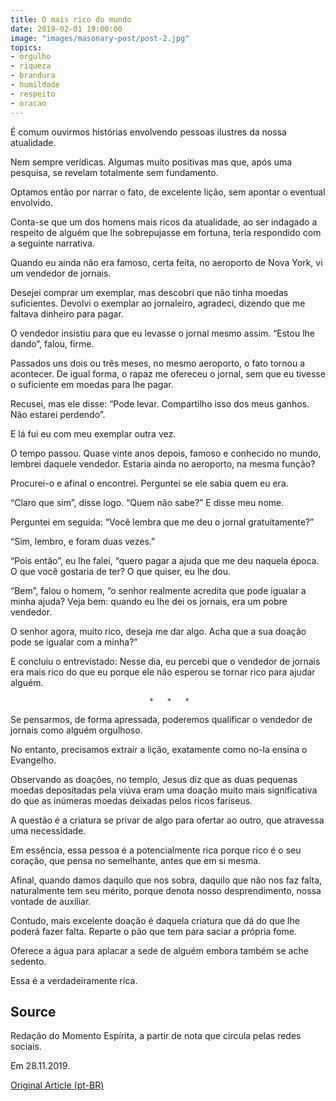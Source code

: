 ```yaml
---
title: O mais rico do mundo
date: 2019-02-01 19:00:00
image: "images/masonary-post/post-2.jpg"
topics: 
- orgulho
- riqueza
- brandura
- humildade
- respeito
- oracao
---
```


É comum ouvirmos histórias envolvendo pessoas ilustres da nossa atualidade.

Nem sempre verídicas. Algumas muito positivas mas que, após uma pesquisa, se
revelam totalmente sem fundamento.

Optamos então por narrar o fato, de excelente lição, sem apontar o eventual
envolvido.

Conta-se que um dos homens mais ricos da atualidade, ao ser indagado a respeito
de alguém que lhe sobrepujasse em fortuna, teria respondido com a seguinte
narrativa.

Quando eu ainda não era famoso, certa feita, no aeroporto de Nova York, vi um
vendedor de jornais.

Desejei comprar um exemplar, mas descobri que não tinha moedas suficientes.
Devolvi o exemplar ao jornaleiro, agradeci, dizendo que me faltava dinheiro
para pagar.

O vendedor insistiu para que eu levasse o jornal mesmo assim. “Estou lhe
dando”, falou, firme.

Passados uns dois ou três meses, no mesmo aeroporto, o fato tornou a acontecer.
De igual forma, o rapaz me ofereceu o jornal, sem que eu tivesse o suficiente
em moedas para lhe pagar.

Recusei, mas ele disse: “Pode levar. Compartilho isso dos meus ganhos. Não
estarei perdendo”.

E lá fui eu com meu exemplar outra vez.

O tempo passou. Quase vinte anos depois, famoso e conhecido no mundo, lembrei
daquele vendedor. Estaria ainda no aeroporto, na mesma função?

Procurei-o e afinal o encontrei. Perguntei se ele sabia quem eu era.

“Claro que sim”, disse logo. “Quem não sabe?” E disse meu nome.

Perguntei em seguida: “Você lembra que me deu o jornal gratuitamente?”

“Sim, lembro, e foram duas vezes.”

“Pois então”, eu lhe falei, “quero pagar a ajuda que me deu naquela época. O
que você gostaria de ter? O que quiser, eu lhe dou.

“Bem”, falou o homem, “o senhor realmente acredita que pode igualar a minha
ajuda? Veja bem: quando eu lhe dei os jornais, era um pobre vendedor.

O senhor agora, muito rico, deseja me dar algo. Acha que a sua doação pode se
igualar com a minha?”

E concluiu o entrevistado: Nesse dia, eu percebi que o vendedor de jornais era
mais rico do que eu porque ele não esperou se tornar rico para ajudar alguém.

                                   *   *   *

Se pensarmos, de forma apressada, poderemos qualificar o vendedor de jornais
como alguém orgulhoso.

No entanto, precisamos extrair a lição, exatamente como no-la ensina o
Evangelho.

Observando as doações, no templo, Jesus diz que as duas pequenas moedas
depositadas pela viúva eram uma doação muito mais significativa do que as
inúmeras moedas deixadas pelos ricos fariseus.

A questão é a criatura se privar de algo para ofertar ao outro, que atravessa
uma necessidade.

Em essência, essa pessoa é a potencialmente rica porque rico é o seu coração,
que pensa no semelhante, antes que em si mesma.

Afinal, quando damos daquilo que nos sobra, daquilo que não nos faz falta,
naturalmente tem seu mérito, porque denota nosso desprendimento, nossa vontade
de auxiliar.

Contudo, mais excelente doação é daquela criatura que dá do que lhe poderá
fazer falta. Reparte o pão que tem para saciar a própria fome.

Oferece a água para aplacar a sede de alguém embora também se ache sedento.

Essa é a verdadeiramente rica.

## Source
Redação do Momento Espírita, a partir de
nota que circula pelas redes sociais.

Em 28.11.2019.

[Original Article (pt-BR)](http://momento.com.br/pt/ler_texto.php?id=5897)

